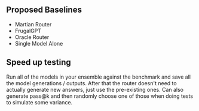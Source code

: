 ## Proposed Baselines
- Martian Router
- FrugalGPT
- Oracle Router
- Single Model Alone

## Speed up testing
Run all of the models in your ensemble against the benchmark and save all the model generations / outputs.
After that the router doesn't need to actually generate new answers, just use the pre-existing ones. Can also generate pass@k and then randomly choose one of those when doing tests to simulate some variance.
